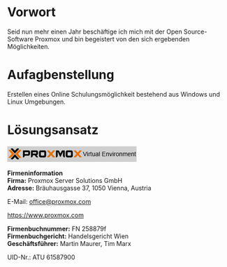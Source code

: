 # Vorwort
Seid nun mehr einen Jahr beschäftige ich mich mit der Open Source-Software Proxmox und bin begeistert von den sich ergebenden Möglichkeiten.
# Aufagbenstellung
Erstellen eines  Online Schulungsm&ouml;glichkeit bestehend aus Windows und Linux Umgebungen.
# L&ouml;sungsansatz
![PROXMOX_VE](./1-INSTALLATION/grafics/pve_logo.png)

**Firmeninformation**<br> 
**Firma:** Proxmox Server Solutions GmbH<br> 
**Adresse:** Bräuhausgasse 37, 1050 Vienna, Austria<br> 

E-Mail: office@proxmox.com

https://www.proxmox.com

**Firmenbuchnummer:** FN 258879f<br> 
**Firmenbuchgericht:** Handelsgericht Wien<br>
**Geschäftsführer:** Martin Maurer, Tim Marx<br> 

UID-Nr.: ATU 61587900
